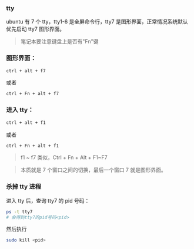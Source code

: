 ### tty

ubuntu 有 7 个 tty，tty1-6 是全屏命令行，tty7 是图形界面，正常情况系统默认优先启动 tty7 图形界面。

> 笔记本要注意键盘上是否有"Fn"键

### 图形界面：

```bash
ctrl + alt + f7
```

或者

```bash
ctrl + Fn + alt + f7
```

### 进入 tty：

```bash
ctrl + alt + f1
```

或者

```bash
ctrl + Fn + alt + f1
```

> f1 ~ f7 类似，Ctrl + Fn + Alt + F1~F7

> 本质就是 7 个窗口之间的切换，最后一个窗口 7 就是图形界面。

### 杀掉 tty 进程

进入 tty 后，查询 tty7 的 pid 号码：

```bash
ps -t tty7
# 会得到tty7的pid号码<pid>
```

然后执行

```bash
sudo kill <pid>
```
